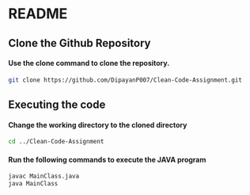# README




## Clone the Github Repository

#### Use the clone command to clone the repository.
```bash
git clone https://github.com/DipayanP007/Clean-Code-Assignment.git
```

## Executing the code

#### Change the working directory to the cloned directory
```bash
cd ../Clean-Code-Assignment
```


#### Run the following commands to execute the JAVA program

```bash
javac MainClass.java
java MainClass
```

